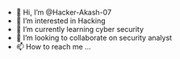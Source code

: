 - 👋 Hi, I’m @Hacker-Akash-07
- 👀 I’m interested in Hacking
- 🌱 I’m currently learning cyber security
- 💞️ I’m looking to collaborate on security analyst
- 📫 How to reach me ...

<!---
Hacker-Akash-07/Hacker-Akash-07 is a ✨ special ✨ repository because its `README.md` (this file) appears on your GitHub profile.
You can click the Preview link to take a look at your changes.
--->
